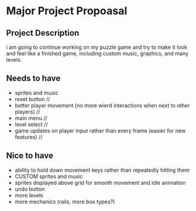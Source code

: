 # Major Project Propoasal

## Project Description

i am going to continue working on my puzzle game and try to make it look and feel like a finished game, including custom music, graphics, and many levels.

## Needs to have

- sprites and music 
- reset button //
- better player movement (no more wierd interactions when next to other players) //
- main menu //
- level select //
- game updates on player input rather than every frame (easier for new features) //

## Nice to have

- ability to hold down movement keys rather than repeatedly hitting them
- CUSTOM sprites and music
- sprites displayed above grid for smooth movement and idle animation
- undo button
- more levels
- more mechanics (rails, more box types?)